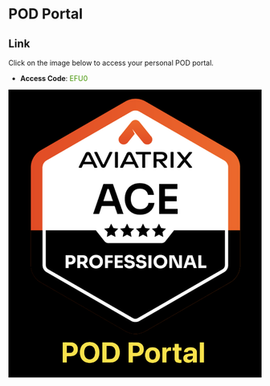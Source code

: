 # POD Portal

## Link
Click on the image below to access your personal POD portal.

- **Access Code**: <span style='color:#479608'>EFU0</span>

<a href="https://portal.ace.aviatrixlab.com/ " target="_blank">

![My image](images/pod.png)
</a>
